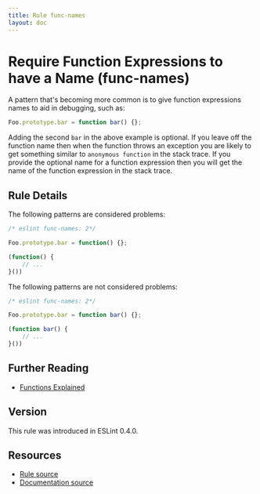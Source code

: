 ```yaml
---
title: Rule func-names
layout: doc
---
```

<!-- Note: No pull requests accepted for this file. See README.md in the root directory for details. -->

# Require Function Expressions to have a Name (func-names)

A pattern that's becoming more common is to give function expressions names to aid in debugging, such as:

```js
Foo.prototype.bar = function bar() {};
```

Adding the second `bar` in the above example is optional.  If you leave off the function name then when the function throws an exception you are likely to get something similar to `anonymous function` in the stack trace.  If you provide the optional name for a function expression then you will get the name of the function expression in the stack trace.

## Rule Details

The following patterns are considered problems:

```js
/* eslint func-names: 2*/

Foo.prototype.bar = function() {};

(function() {
    // ...
}())
```

The following patterns are not considered problems:

```js
/* eslint func-names: 2*/

Foo.prototype.bar = function bar() {};

(function bar() {
    // ...
}())
```

## Further Reading

* [Functions Explained](http://markdaggett.com/blog/2013/02/15/functions-explained/)

## Version

This rule was introduced in ESLint 0.4.0.

## Resources

* [Rule source](https://github.com/eslint/eslint/tree/master/lib/rules/func-names.js)
* [Documentation source](https://github.com/eslint/eslint/tree/master/docs/rules/func-names.md)
